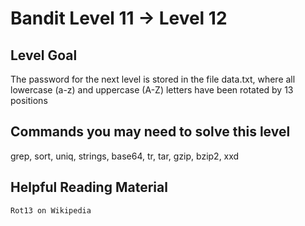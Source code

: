 # Bandit Level 11 → Level 12

## Level Goal

The password for the next level is stored in the file data.txt, where all lowercase (a-z) and uppercase (A-Z) letters have been rotated by 13 positions

## Commands you may need to solve this level

grep, sort, uniq, strings, base64, tr, tar, gzip, bzip2, xxd

## Helpful Reading Material

    Rot13 on Wikipedia
